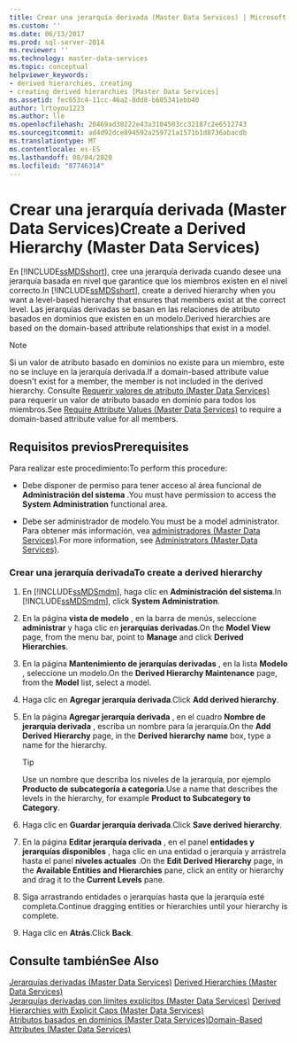```yaml
---
title: Crear una jerarquía derivada (Master Data Services) | Microsoft Docs
ms.custom: ''
ms.date: 06/13/2017
ms.prod: sql-server-2014
ms.reviewer: ''
ms.technology: master-data-services
ms.topic: conceptual
helpviewer_keywords:
- derived hierarchies, creating
- creating derived hierarchies [Master Data Services]
ms.assetid: fec653c4-11cc-46a2-8dd8-b605341ebb40
author: lrtoyou1223
ms.author: lle
ms.openlocfilehash: 20469ad30222e43a3104503cc32187c2e6512743
ms.sourcegitcommit: ad4d92dce894592a259721a1571b1d8736abacdb
ms.translationtype: MT
ms.contentlocale: es-ES
ms.lasthandoff: 08/04/2020
ms.locfileid: "87746314"
---
```

# <a name="create-a-derived-hierarchy-master-data-services"></a><span data-ttu-id="fd67a-102">Crear una jerarquía derivada (Master Data Services)</span><span class="sxs-lookup"><span data-stu-id="fd67a-102">Create a Derived Hierarchy (Master Data Services)</span></span>
  <span data-ttu-id="fd67a-103">En [!INCLUDE[ssMDSshort](../includes/ssmdsshort-md.md)], cree una jerarquía derivada cuando desee una jerarquía basada en nivel que garantice que los miembros existen en el nivel correcto.</span><span class="sxs-lookup"><span data-stu-id="fd67a-103">In [!INCLUDE[ssMDSshort](../includes/ssmdsshort-md.md)], create a derived hierarchy when you want a level-based hierarchy that ensures that members exist at the correct level.</span></span> <span data-ttu-id="fd67a-104">Las jerarquías derivadas se basan en las relaciones de atributo basados en dominios que existen en un modelo.</span><span class="sxs-lookup"><span data-stu-id="fd67a-104">Derived hierarchies are based on the domain-based attribute relationships that exist in a model.</span></span>  
  
> [!NOTE]  
>  <span data-ttu-id="fd67a-105">Si un valor de atributo basado en dominios no existe para un miembro, este no se incluye en la jerarquía derivada.</span><span class="sxs-lookup"><span data-stu-id="fd67a-105">If a domain-based attribute value doesn't exist for a member, the member is not included in the derived hierarchy.</span></span> <span data-ttu-id="fd67a-106">Consulte [Requerir valores de atributo &#40;Master Data Services&#41;](require-attribute-values-master-data-services.md) para requerir un valor de atributo basado en dominio para todos los miembros.</span><span class="sxs-lookup"><span data-stu-id="fd67a-106">See [Require Attribute Values &#40;Master Data Services&#41;](require-attribute-values-master-data-services.md) to require a domain-based attribute value for all members.</span></span>  
  
## <a name="prerequisites"></a><span data-ttu-id="fd67a-107">Requisitos previos</span><span class="sxs-lookup"><span data-stu-id="fd67a-107">Prerequisites</span></span>  
 <span data-ttu-id="fd67a-108">Para realizar este procedimiento:</span><span class="sxs-lookup"><span data-stu-id="fd67a-108">To perform this procedure:</span></span>  
  
-   <span data-ttu-id="fd67a-109">Debe disponer de permiso para tener acceso al área funcional de **Administración del sistema** .</span><span class="sxs-lookup"><span data-stu-id="fd67a-109">You must have permission to access the **System Administration** functional area.</span></span>  
  
-   <span data-ttu-id="fd67a-110">Debe ser administrador de modelo.</span><span class="sxs-lookup"><span data-stu-id="fd67a-110">You must be a model administrator.</span></span> <span data-ttu-id="fd67a-111">Para obtener más información, vea [administradores &#40;Master Data Services&#41;](../../2014/master-data-services/administrators-master-data-services.md).</span><span class="sxs-lookup"><span data-stu-id="fd67a-111">For more information, see [Administrators &#40;Master Data Services&#41;](../../2014/master-data-services/administrators-master-data-services.md).</span></span>  
  
### <a name="to-create-a-derived-hierarchy"></a><span data-ttu-id="fd67a-112">Crear una jerarquía derivada</span><span class="sxs-lookup"><span data-stu-id="fd67a-112">To create a derived hierarchy</span></span>  
  
1.  <span data-ttu-id="fd67a-113">En [!INCLUDE[ssMDSmdm](../includes/ssmdsmdm-md.md)], haga clic en **Administración del sistema**.</span><span class="sxs-lookup"><span data-stu-id="fd67a-113">In [!INCLUDE[ssMDSmdm](../includes/ssmdsmdm-md.md)], click **System Administration**.</span></span>  
  
2.  <span data-ttu-id="fd67a-114">En la página **vista de modelo** , en la barra de menús, seleccione **administrar** y haga clic en **jerarquías derivadas**.</span><span class="sxs-lookup"><span data-stu-id="fd67a-114">On the **Model View** page, from the menu bar, point to **Manage** and click **Derived Hierarchies**.</span></span>  
  
3.  <span data-ttu-id="fd67a-115">En la página **Mantenimiento de jerarquías derivadas** , en la lista **Modelo** , seleccione un modelo.</span><span class="sxs-lookup"><span data-stu-id="fd67a-115">On the **Derived Hierarchy Maintenance** page, from the **Model** list, select a model.</span></span>  
  
4.  <span data-ttu-id="fd67a-116">Haga clic en **Agregar jerarquía derivada**.</span><span class="sxs-lookup"><span data-stu-id="fd67a-116">Click **Add derived hierarchy**.</span></span>  
  
5.  <span data-ttu-id="fd67a-117">En la página **Agregar jerarquía derivada** , en el cuadro **Nombre de jerarquía derivada** , escriba un nombre para la jerarquía.</span><span class="sxs-lookup"><span data-stu-id="fd67a-117">On the **Add Derived Hierarchy** page, in the **Derived hierarchy name** box, type a name for the hierarchy.</span></span>  
  
    > [!TIP]  
    >  <span data-ttu-id="fd67a-118">Use un nombre que describa los niveles de la jerarquía, por ejemplo **Producto de subcategoría a categoría**.</span><span class="sxs-lookup"><span data-stu-id="fd67a-118">Use a name that describes the levels in the hierarchy, for example **Product to Subcategory to Category**.</span></span>  
  
6.  <span data-ttu-id="fd67a-119">Haga clic en **Guardar jerarquía derivada**.</span><span class="sxs-lookup"><span data-stu-id="fd67a-119">Click **Save derived hierarchy**.</span></span>  
  
7.  <span data-ttu-id="fd67a-120">En la página **Editar jerarquía derivada** , en el panel **entidades y jerarquías disponibles** , haga clic en una entidad o jerarquía y arrástrela hasta el panel **niveles actuales** .</span><span class="sxs-lookup"><span data-stu-id="fd67a-120">On the **Edit Derived Hierarchy** page, in the **Available Entities and Hierarchies** pane, click an entity or hierarchy and drag it to the **Current Levels** pane.</span></span>  
  
8.  <span data-ttu-id="fd67a-121">Siga arrastrando entidades o jerarquías hasta que la jerarquía esté completa.</span><span class="sxs-lookup"><span data-stu-id="fd67a-121">Continue dragging entities or hierarchies until your hierarchy is complete.</span></span>  
  
9. <span data-ttu-id="fd67a-122">Haga clic en **Atrás**.</span><span class="sxs-lookup"><span data-stu-id="fd67a-122">Click **Back**.</span></span>  
  
## <a name="see-also"></a><span data-ttu-id="fd67a-123">Consulte también</span><span class="sxs-lookup"><span data-stu-id="fd67a-123">See Also</span></span>  
 <span data-ttu-id="fd67a-124">[Jerarquías derivadas &#40;Master Data Services&#41;](../../2014/master-data-services/derived-hierarchies-master-data-services.md) </span><span class="sxs-lookup"><span data-stu-id="fd67a-124">[Derived Hierarchies &#40;Master Data Services&#41;](../../2014/master-data-services/derived-hierarchies-master-data-services.md) </span></span>  
 <span data-ttu-id="fd67a-125">[Jerarquías derivadas con límites explícitos &#40;Master Data Services&#41;](../../2014/master-data-services/derived-hierarchies-with-explicit-caps-master-data-services.md) </span><span class="sxs-lookup"><span data-stu-id="fd67a-125">[Derived Hierarchies with Explicit Caps &#40;Master Data Services&#41;](../../2014/master-data-services/derived-hierarchies-with-explicit-caps-master-data-services.md) </span></span>  
 [<span data-ttu-id="fd67a-126">Atributos basados en dominios &#40;Master Data Services&#41;</span><span class="sxs-lookup"><span data-stu-id="fd67a-126">Domain-Based Attributes &#40;Master Data Services&#41;</span></span>](../../2014/master-data-services/domain-based-attributes-master-data-services.md)  
  
  
